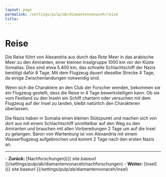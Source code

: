 ```yaml
---
layout: page
permalink: /settings/pulp/ab/diamantenvonaceh/reise
title: 
---
```


# Reise

Die Reise führt von Alexandria aus durch das Rote Meer in das arabische Meer zu den Amiranten, einer kleinen Inselgruppe 1000 km vor der Küste Somalias. Dies sind etwa 5.400 km, das schnelle Schlachtschiff der Nazis benötigt dafür 8 Tage. Mit dem Flugzeug dauert dieselbe Strecke 4 Tage, da einige Zwischenlandungen notwendig sind.

Wenn sich die Charaktere an den Club der Forscher wenden, bekommen sie ein Flugzeug gestellt, dass die Reise in 4 Tage bewerkstelligen kann. Ob sie vom Festland zu den Inseln ein Schiff chartern oder versuchen mit dem Flugzeug auf der Insel zu landen, bleibt natürlich den Charakteren überlassen.

Die Nazis haben in Somalia einen kleinen Stützpunkt und machen sich von dort aus mit einem Schlachtschiff unmittelbar auf den Weg zu den Amiranten und brauchen mit allen Vorbereitungen 2 Tage um auf die Insel zu gelangen. Baron von Wartenburg ist von Alexandria mit einem Wasserflugzeug aufgebrochen und kommt 2 Tage nach den ersten Nazis an.


<hr/>
- <strong>Zurück:</strong> [Nachforschungen]({{ site.baseurl }}/settings/pulp/ab/diamantenvonaceh/nachforschungen)
- <strong>Weiter:</strong> [Insel]({{ site.baseurl }}/settings/pulp/ab/diamantenvonaceh/insel)

